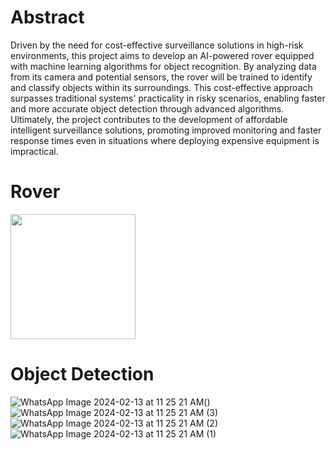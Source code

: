# Abstract
Driven by the need for cost-effective surveillance solutions in high-risk
environments, this project aims to develop an AI-powered rover equipped with 
machine learning algorithms for object recognition. By analyzing data from its 
camera and potential sensors, the rover will be trained to identify and classify 
objects within its surroundings. This cost-effective approach surpasses traditional 
systems' practicality in risky scenarios, enabling faster and more accurate object 
detection through advanced algorithms. Ultimately, the project contributes to the 
development of affordable intelligent surveillance solutions, promoting improved 
monitoring and faster response times even in situations where deploying 
expensive equipment is impractical.


# Rover 
<img src =![Rover](https://github.com/Abinesh1608/AI-Powered-Rover/assets/99597805/2c6e69b5-2a21-44c1-a834-cccb20548914) width = "200" >

# Object Detection
![WhatsApp Image 2024-02-13 at 11 25 21 AM ](https://github.com/Abinesh1608/AI-Powered-Rover/assets/99597805/c27e28f1-1dde-40b0-aaf0-cb358b619fbf)()
![WhatsApp Image 2024-02-13 at 11 25 21 AM (3)](https://github.com/Abinesh1608/AI-Powered-Rover/assets/99597805/00c949ad-f7e1-486f-bea7-2e8270cdf43d)
![WhatsApp Image 2024-02-13 at 11 25 21 AM (2)](https://github.com/Abinesh1608/AI-Powered-Rover/assets/99597805/1c061c2e-f762-46eb-8bbe-54b881fde310)
![WhatsApp Image 2024-02-13 at 11 25 21 AM (1)](https://github.com/Abinesh1608/AI-Powered-Rover/assets/99597805/b5f455e2-95db-43b2-8ef2-f1e9f1d0a563)

